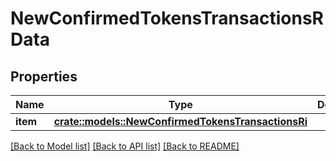 # NewConfirmedTokensTransactionsRData

## Properties

Name | Type | Description | Notes
------------ | ------------- | ------------- | -------------
**item** | [**crate::models::NewConfirmedTokensTransactionsRi**](NewConfirmedTokensTransactionsRI.md) |  | 

[[Back to Model list]](../README.md#documentation-for-models) [[Back to API list]](../README.md#documentation-for-api-endpoints) [[Back to README]](../README.md)


